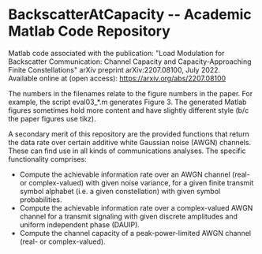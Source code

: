 # BackscatterAtCapacity -- Academic Matlab Code Repository
 Matlab code associated with the publication:
 "Load Modulation for Backscatter Communication: Channel Capacity and Capacity-Approaching Finite Constellations"
 arXiv preprint arXiv:2207.08100, July 2022.  
 Available online at (open access): https://arxiv.org/abs/2207.08100
 
The numbers in the filenames relate to the figure numbers in the paper. For example, the script eval03_*.m generates Figure 3. The generated Matlab figures sometimes hold more content and have slightly different style (b/c the paper figures use tikz).

A secondary merit of this repository are the provided functions that return the data rate over certain additive white Gaussian noise (AWGN) channels. These can find use in all kinds of communications analyses. The specific functionality comprises:
- Compute the achievable information rate over an AWGN channel (real- or complex-valued) with given noise variance, for a given finite transmit symbol alphabet (i.e. a given constellation) with given symbol probabilities.
- Compute the achievable information rate  over a complex-valued AWGN channel for a transmit signaling with given discrete amplitudes and uniform independent phase (DAUIP).
- Compute the channel capacity of a peak-power-limited AWGN channel (real- or complex-valued).
